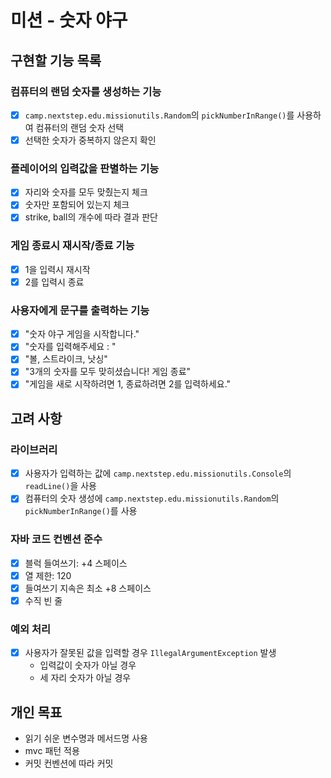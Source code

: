 # 미션 - 숫자 야구
## 구현할 기능 목록
### 컴퓨터의 랜덤 숫자를 생성하는 기능
- [x] `camp.nextstep.edu.missionutils.Random`의 `pickNumberInRange()`를 사용하여 컴퓨터의 랜덤 숫자 선택
- [x] 선택한 숫자가 중복하지 않은지 확인

### 플레이어의 입력값을 판별하는 기능
- [x] 자리와 숫자를 모두 맞췄는지 체크
- [x] 숫자만 포함되어 있는지 체크
- [x] strike, ball의 개수에 따라 결과 판단

### 게임 종료시 재시작/종료 기능
- [x] 1을 입력시 재시작
- [x] 2를 입력시 종료

### 사용자에게 문구를 출력하는 기능
- [x] "숫자 야구 게임을 시작합니다."
- [x] "숫자를 입력해주세요 : "
- [x] "볼, 스트라이크, 낫싱"
- [x] "3개의 숫자를 모두 맞히셨습니다! 게임 종료"
- [x] "게임을 새로 시작하려면 1, 종료하려면 2를 입력하세요."

## 고려 사항

### 라이브러리
- [x] 사용자가 입력하는 값에 `camp.nextstep.edu.missionutils.Console`의 `readLine()`을 사용
- [x] 컴퓨터의 숫자 생성에 `camp.nextstep.edu.missionutils.Random`의 `pickNumberInRange()`를 사용

### 자바 코드 컨벤션 준수
- [x] 블럭 들여쓰기: +4 스페이스
- [x] 열 제한: 120
- [x] 들여쓰기 지속은 최소 +8 스페이스
- [x] 수직 빈 줄

### 예외 처리
- [x] 사용자가 잘못된 값을 입력할 경우 `IllegalArgumentException` 발생
  - 입력값이 숫자가 아닐 경우
  - 세 자리 숫자가 아닐 경우


## 개인 목표
- 읽기 쉬운 변수명과 메서드명 사용
- mvc 패턴 적용
- 커밋 컨벤션에 따라 커밋